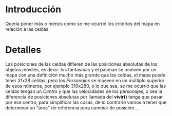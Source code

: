 # Introducción #

Quería poner más o menos como se me ocurrió los criterios del mapa en relación a las celdas

# Detalles #

Las posiciones de las celdas difieren de las posiciones absolutas de los objetos móviles, es decir: los fantasmas y el pacman se mueven por un mapa con una definición mucho más grande que las celdas, el mapa puede tener 31x28 celdas, pero los _Personajes_ se mueven en un múltiplo superior de esos números, por ejemplo 310x280, o lo que sea, se me ocurrió que las celdas tengan un _Centro_ y que las velocidades de los personajes, o sea la diferencia de posiciones absolutas por llamada del **vivir()** tenga que pasar por ese centro, para simplificar las cosas, de lo contrario vamos a tener que determinar un "área" de referencia para cambiar de posición...